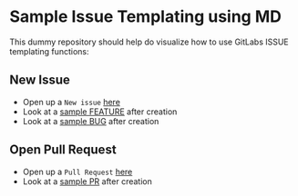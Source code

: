 # Sample Issue Templating using MD

This dummy repository should help do visualize how to use GitLabs ISSUE templating functions:

## New Issue
* Open up a `New issue` [here](https://github.com/hennlo/sample_issue_templating/issues)
* Look at a [sample FEATURE](https://github.com/hennlo/sample_issue_templating/issues/2) after creation
* Look at a [sample BUG](https://github.com/hennlo/sample_issue_templating/issues/4) after creation

## Open Pull Request
* Open up a `Pull Request` [here](https://github.com/hennlo/issue_templating1/pulls)
* Look at a [sample PR](https://github.com/hennlo/sample_issue_form_templating/pulls/3) after creation
